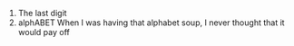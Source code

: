 1. The last digit
3. alphABET
 When I was having that alphabet soup, I never thought that it would pay off
